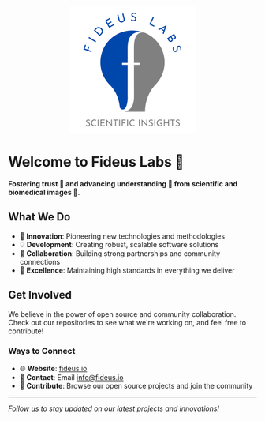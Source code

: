 <p align="center">
	<img src="./fideus-labs-logo.svg" alt="Fideus Labs Logo" width="256" />
</p>

# Welcome to Fideus Labs 👋

**Fostering trust 🤝 and advancing understanding 🧠 from scientific and biomedical images 🔬️.**

## What We Do

- 🚀 **Innovation**: Pioneering new technologies and methodologies
- 💡 **Development**: Creating robust, scalable software solutions
- 👥 **Collaboration**: Building strong partnerships and community connections
- 🌟 **Excellence**: Maintaining high standards in everything we deliver

## Get Involved

We believe in the power of open source and community collaboration. Check out our repositories to see what we're working on, and feel free to contribute!

### Ways to Connect

- 🌐 **Website**: [fideus.io](https://fideus.io)
- 📧 **Contact**: Email [info@fideus.io](mailto:info@fideus.io)
- 🤝 **Contribute**: Browse our open source projects and join the community

---

*[Follow us](https://fideus.io/subscribe) to stay updated on our latest projects and innovations!*
